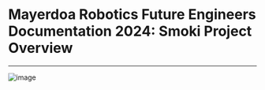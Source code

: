 # Mayerdoa Robotics Future Engineers Documentation 2024: Smoki Project Overview
<u>    </u>

---


  ![image](https://github.com/user-attachments/assets/86730d71-1a5c-42d9-aef7-4c03beb9dc86)
